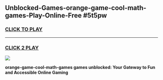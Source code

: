 
## Unblocked-Games-orange-game-cool-math-games-Play-Online-Free #5t5pw
<h3>
<a href="https://us.freeplayer.one?title=orange-game-cool-math-games&ref=10M">CLICK TO PLAY</a></h3>
<hr>

<h3>
<a href="https://us.freeplayer.one?title=orange-game-cool-math-games&ref=10M">CLICK 2 PLAY</a>
  
</h3>

<a href="https://us.freeplayer.one?title=orange-game-cool-math-games&ref=10M"><img src="https://clearcache.store/games.png"></a>


**orange-game-cool-math-games games unblocked: Your Gateway to Fun and Accessible Online Gaming**
